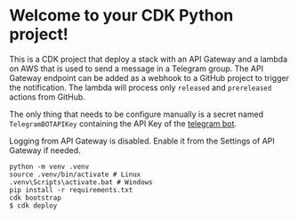 # Welcome to your CDK Python project!

This is a CDK project that deploy a stack with an API Gateway and a lambda on AWS that is used to send a message in a Telegram group.
The API Gateway endpoint can be added as a webhook to a GitHub project to trigger the notification.
The lambda will process only `released` and `prereleased` actions from GitHub.

The only thing that needs to be configure manually is a secret named `TelegramBOTAPIKey` containing the API Key of the [telegram bot](https://core.telegram.org/bots/tutorial).

Logging from API Gateway is disabled. Enable it from the Settings of API Gateway if needed.

```
python -m venv .venv
source .venv/bin/activate # Linux
.venv\Scripts\activate.bat # Windows
pip install -r requirements.txt
cdk bootstrap
$ cdk deploy
```